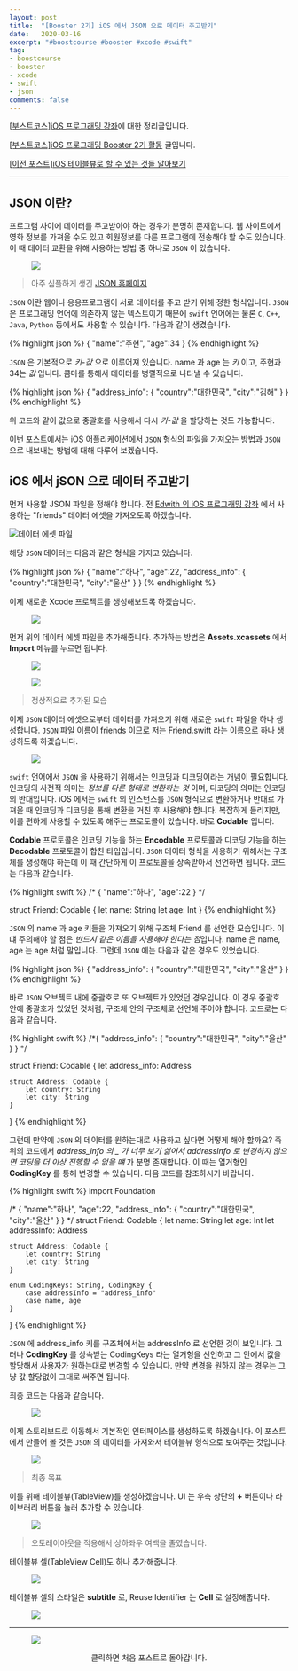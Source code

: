 ```yaml
---
layout: post
title:  "[Booster 2기] iOS 에서 JSON 으로 데이터 주고받기"
date:   2020-03-16
excerpt: "#boostcourse #booster #xcode #swift"
tag:
- boostcourse
- booster
- xcode
- swift
- json
comments: false
---
```


[[부스트코스]iOS 프로그래밍 강좌](https://www.edwith.org/boostcourse-ios/)에 대한 정리글입니다.

[[부스트코스]iOS 프로그래밍 Booster 2기 활동](https://woojin-hwang.github.io/boostcourse-ios/) 글입니다.

[[이전 포스트]iOS 테이블뷰로 할 수 있는 것들 알아보기](https://woojin-hwang.github.io/table-view3/)

---

## JSON 이란?

프로그램 사이에 데이터를 주고받아야 하는 경우가 분명히 존재합니다. 웹 사이트에서 영화 정보를 가져올 수도 있고 회원정보를 다른 프로그램에 전송해야 할 수도 있습니다. 이 때 데이터 교환을 위해 사용하는 방법 중 하나로 `JSON` 이 있습니다.

<figure>
  <a href="https://raw.githubusercontent.com/woojin-hwang/woojin-hwang.github.io/master/_posts/img/boostcourse/iosJson1.png"><img src="https://raw.githubusercontent.com/woojin-hwang/woojin-hwang.github.io/master/_posts/img/boostcourse/iosJson1.png"></a>
</figure>

> 아주 심플하게 생긴 [JSON 홈페이지](https://www.json.org/json-en.html)

`JSON` 이란 웹이나 응용프로그램이 서로 데이터를 주고 받기 위해 정한 형식입니다. `JSON` 은 프로그래밍 언어에 의존하지 않는 텍스트이기 때문에 `swift` 언어에는 물론 `C`, `C++`, `Java`, `Python` 등에서도 사용할 수 있습니다. 다음과 같이 생겼습니다.

{% highlight json %}
{
	"name":"주현",
	"age":34
}
{% endhighlight %}

`JSON` 은 기본적으로 *키-값* 으로 이루어져 있습니다. name 과 age 는 *키* 이고, 주현과 34는 *값* 입니다. 콤마를 통해서 데이터를 병렬적으로 나타낼 수 있습니다.

{% highlight json %}
{
	"address_info": {
		"country":"대한민국",
		"city":"김해"
	}
}
{% endhighlight %}

위 코드와 같이 값으로 중괄호를 사용해서 다시 *키-값* 을 할당하는 것도 가능합니다.

이번 포스트에서는 iOS 어플리케이션에서 `JSON` 형식의 파일을 가져오는 방법과 `JSON` 으로 내보내는 방법에 대해 다루어 보겠습니다.

## iOS 에서 jSON 으로 데이터 주고받기

먼저 사용할 JSON 파일을 정해야 합니다. 전 [Edwith 의 iOS 프로그래밍 강좌](https://www.edwith.org/boostcourse-ios/lecture/20146/) 에서 사용하는 "friends" 데이터 에셋을 가져오도록 하겠습니다.

![데이터 에셋 파일](https://www.edwith.org/downloadFile/fileDownload?attachmentId=28655&autoClose=true)

해당 `JSON` 데이터는 다음과 같은 형식을 가지고 있습니다.

{% highlight json %}
{
	"name":"하나",
	"age":22,
	"address_info": {
		"country":"대한민국",
		"city":"울산"
	}
}
{% endhighlight %}

이제 새로운 Xcode 프로젝트를 생성해보도록 하겠습니다.

<figure>
  <a href="https://raw.githubusercontent.com/woojin-hwang/woojin-hwang.github.io/master/_posts/img/boostcourse/iosJson2.png"><img src="https://raw.githubusercontent.com/woojin-hwang/woojin-hwang.github.io/master/_posts/img/boostcourse/iosJson2.png"></a>
</figure>

먼저 위의 데이터 에셋 파일을 추가해줍니다. 추가하는 방법은 **Assets.xcassets** 에서 **Import** 메뉴를 누르면 됩니다.

<figure>
  <a href="https://raw.githubusercontent.com/woojin-hwang/woojin-hwang.github.io/master/_posts/img/boostcourse/iosJson3.png"><img src="https://raw.githubusercontent.com/woojin-hwang/woojin-hwang.github.io/master/_posts/img/boostcourse/iosJson3.png"></a>
</figure>

<figure>
  <a href="https://raw.githubusercontent.com/woojin-hwang/woojin-hwang.github.io/master/_posts/img/boostcourse/iosJson4.png"><img src="https://raw.githubusercontent.com/woojin-hwang/woojin-hwang.github.io/master/_posts/img/boostcourse/iosJson4.png"></a>
</figure>

> 정상적으로 추가된 모습

이제 `JSON` 데이터 에셋으로부터 데이터를 가져오기 위해 새로운 `swift` 파일을 하나 생성합니다. `JSON` 파일 이름이 friends 이므로 저는 Friend.swift 라는 이름으로 하나 생성하도록 하겠습니다.

<figure>
  <a href="https://raw.githubusercontent.com/woojin-hwang/woojin-hwang.github.io/master/_posts/img/boostcourse/iosJson5.png"><img src="https://raw.githubusercontent.com/woojin-hwang/woojin-hwang.github.io/master/_posts/img/boostcourse/iosJson5.png"></a>
</figure>

`swift` 언어에서 `JSON` 을 사용하기 위해서는 인코딩과 디코딩이라는 개념이 필요합니다. 인코딩의 사전적 의미는 *정보를 다른 형태로 변환하는 것* 이며, 디코딩의 의미는 인코딩의 반대입니다. iOS 에서는 `swift` 의 인스턴스를 `JSON` 형식으로 변환하거나 반대로 가져올 때 인코딩과 디코딩을 통해 변환을 거친 후 사용해야 합니다. 복잡하게 들리지만, 이를 편하게 사용할 수 있도록 해주는 프로토콜이 있습니다. 바로 **Codable** 입니다.

**Codable** 프로토콜은 인코딩 기능을 하는 **Encodable** 프로토콜과 디코딩 기능을 하는 **Decodable** 프로토콜이 합친 타입입니다. `JSON` 데이터 형식을 사용하기 위해서는 구조체를 생성해야 하는데 이 때 간단하게 이 프로토콜을 상속받아서 선언하면 됩니다. 코드는 다음과 같습니다.

{% highlight swift %}
/*
 {
     "name":"하나",
     "age":22
 }
*/

struct Friend: Codable {
    let name: String
    let age: Int
}
{% endhighlight %}

`JSON` 의 name 과 age 키들을 가져오기 위해 구조체 Friend 를 선언한 모습입니다. 이 떄 주의해야 할 점은 *반드시 같은 이름을 사용해야 한다는 점*입니다. name 은 name, age 는 age 처럼 말입니다. 그런데 `JSON` 에는 다음과 같은 경우도 있었습니다. 

{% highlight json %}
{
    "address_info": {
        "country":"대한민국",
        "city":"울산"
    }
}
{% endhighlight %}

바로 `JSON` 오브젝트 내에 중괄호로 또 오브젝트가 있었던 경우입니다. 이 경우 중괄호 안에 중괄호가 있었던 것처럼, 구조체 안의 구조체로 선언해 주어야 합니다. 코드로는 다음과 같습니다.

{% highlight swift %}
/*{
    "address_info": {
        "country":"대한민국",
        "city":"울산"
    }
}
*/

struct Friend: Codable {
    let address_info: Address
    
    struct Address: Codable {
        let country: String
        let city: String
    }
}
{% endhighlight %}

그런데 만약에 `JSON` 의 데이터를 원하는대로 사용하고 싶다면 어떻게 해야 할까요? 즉 위의 코드에서 *address_info 의 _ 가 너무 보기 싫어서 addressInfo 로 변경하지 않으면 코딩을 더 이상 진행할 수 없을 떄* 가 분명 존재합니다. 이 때는 열거형인 **CodingKey** 를 통해 변경할 수 있습니다. 다음 코드를 참조하시기 바랍니다.

{% highlight swift %}
import Foundation

/*
 {
     "name":"하나",
     "age":22,
     "address_info": {
         "country":"대한민국",
         "city":"울산"
     }
 }
*/
struct Friend: Codable {
    let name: String
    let age: Int
    let addressInfo: Address
    
    struct Address: Codable {
        let country: String
        let city: String
    }
    
    enum CodingKeys: String, CodingKey {
        case addressInfo = "address_info"
        case name, age
    }
}
{% endhighlight %}

`JSON` 에 address_info 키를 구조체에서는 addressInfo 로 선언한 것이 보입니다. 그러나 **CodingKey** 를 상속받는 CodingKeys 라는 열거형을 선언하고 그 안에서 값을 할당해서 사용자가 원하는대로 변경할 수 있습니다. 만약 변경을 원하지 않는 경우는 그냥 값 할당없이 그대로 써주면 됩니다.

최종 코드는 다음과 같습니다.

<figure>
  <a href="https://raw.githubusercontent.com/woojin-hwang/woojin-hwang.github.io/master/_posts/img/boostcourse/iosJson6.png"><img src="https://raw.githubusercontent.com/woojin-hwang/woojin-hwang.github.io/master/_posts/img/boostcourse/iosJson6.png"></a>
</figure>

이제 스토리보드로 이동해서 기본적인 인터페이스를 생성하도록 하겠습니다. 이 포스트에서 만들어 볼 것은 `JSON` 의 데이터를 가져와서 테이블뷰 형식으로 보여주는 것입니다.

<figure>
  <a href="https://raw.githubusercontent.com/woojin-hwang/woojin-hwang.github.io/master/_posts/img/boostcourse/iosJson7.png"><img src="https://raw.githubusercontent.com/woojin-hwang/woojin-hwang.github.io/master/_posts/img/boostcourse/iosJson7.png"></a>
</figure>

> 최종 목표

이를 위해 테이블뷰(TableView)를 생성하겠습니다. UI 는 우측 상단의 **+** 버튼이나 라이브러리 버튼을 눌러 추가할 수 있습니다.

<figure>
  <a href="https://raw.githubusercontent.com/woojin-hwang/woojin-hwang.github.io/master/_posts/img/boostcourse/iosJson8.png"><img src="https://raw.githubusercontent.com/woojin-hwang/woojin-hwang.github.io/master/_posts/img/boostcourse/iosJson8.png"></a>
</figure>

> 오토레이아웃을 적용해서 상하좌우 여백을 줄였습니다.

테이블뷰 셀(TableView Cell)도 하나 추가해줍니다.

<figure>
  <a href="https://raw.githubusercontent.com/woojin-hwang/woojin-hwang.github.io/master/_posts/img/boostcourse/iosJson9.png"><img src="https://raw.githubusercontent.com/woojin-hwang/woojin-hwang.github.io/master/_posts/img/boostcourse/iosJson9.png"></a>
</figure>

테이블뷰 셀의 스타일은 **subtitle** 로, Reuse Identifier 는 **Cell** 로 설정해줍니다.

<figure>
  <a href="https://raw.githubusercontent.com/woojin-hwang/woojin-hwang.github.io/master/_posts/img/boostcourse/iosJson10.png"><img src="https://raw.githubusercontent.com/woojin-hwang/woojin-hwang.github.io/master/_posts/img/boostcourse/iosJson10.png"></a>
</figure>



---

<figure>
  <a href="https://woojin-hwang.github.io/boostcourse-ios/"><img src="https://raw.githubusercontent.com/woojin-hwang/woojin-hwang.github.io/master/_posts/img/boostcourse/tag.jpg"></a>
</figure>
<center>클릭하면 처음 포스트로 돌아갑니다.</center>